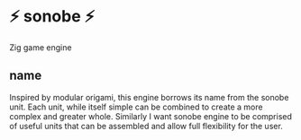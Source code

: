 # ⚡️ sonobe ⚡️
Zig game engine

## name
Inspired by modular origami, this engine borrows its name from the sonobe unit.
Each unit, while itself simple can be combined to create a more complex and greater whole.
Similarly I want sonobe engine to be comprised of useful units that can be assembled and allow full flexibility for the user.

